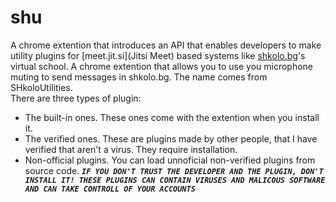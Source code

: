 # shu
A chrome extention that introduces an API that enables developers to make utility plugins for [meet.jit.si](Jitsi Meet) based systems like [shkolo.bg](Shkolo)'s virtual school. A chrome extention that allows you to use you microphone muting to send messages in shkolo.bg.
The name comes from SHkoloUtilities.	
There are three types of plugin:	
* The built-in ones. These ones come with the extention when you install it.	
* The verified ones. These are plugins made by other people, that I have verified that aren't a virus. They require installation.	
* Non-official plugins. You can load unnoficial non-verified plugins from source code. ***_`IF YOU DON'T TRUST THE DEVELOPER AND THE PLUGIN, DON'T INSTALL IT! THESE PLUGINS CAN CONTAIN VIRUSES AND MALICOUS SOFTWARE AND CAN TAKE CONTROLL OF YOUR ACCOUNTS`_***
